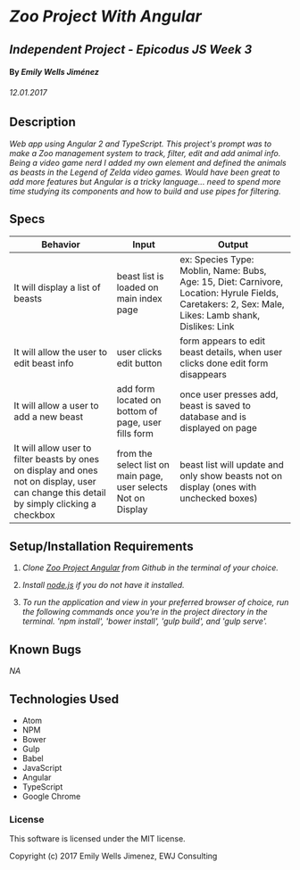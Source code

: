 # _Zoo Project With Angular_

## _Independent Project - Epicodus JS Week 3_

#### By _Emily Wells Jiménez_

###### _12.01.2017_

## Description

_Web app using Angular 2 and TypeScript. This project's prompt was to make a Zoo management system to track, filter, edit and add animal info. Being a video game nerd I added my own element and defined the animals as beasts in the Legend of Zelda video games. Would have been great to add more features but Angular is a tricky language... need to spend more time studying its components and how to build and use pipes for filtering._


## Specs

| Behavior  |  Input | Output  |
|---|---|---|
| It will  display a list of beasts | beast list is loaded on main index page  | ex: Species Type: Moblin, Name: Bubs, Age: 15, Diet: Carnivore, Location: Hyrule Fields, Caretakers: 2, Sex: Male, Likes: Lamb shank, Dislikes: Link  |
| It will allow the user to edit beast info | user clicks edit button | form appears to edit beast details, when user clicks done edit form disappears |
| It will allow a user to add a new beast | add form located on bottom of page, user fills form | once user presses add, beast is saved to database and is displayed on page |
| It will allow user to filter beasts by ones on display and ones not on display, user can change this detail by simply clicking a checkbox | from the select list on main page, user selects Not on Display | beast list will update and only show beasts not on display (ones with unchecked boxes) |


## Setup/Installation Requirements

1. _Clone [Zoo Project Angular](https://github.com/emilyjimenez/Zoo-Project-Angular) from Github in the terminal of your choice._

2. _Install [node.js](https://nodejs.org/en/) if you do not have it installed._

3. _To run the application and view in your preferred browser of choice, run the following commands once you're in the project directory in the terminal. 'npm install', 'bower install', 'gulp build', and 'gulp serve'._

## Known Bugs

_NA_

## Technologies Used

* Atom
* NPM
* Bower
* Gulp
* Babel
* JavaScript
* Angular
* TypeScript
* Google Chrome

### License

This software is licensed under the MIT license.

Copyright (c) 2017 Emily Wells Jimenez, EWJ Consulting
